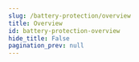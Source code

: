 ```yaml
---
slug: /battery-protection/overview
title: Overview
id: battery-protection-overview 
hide_title: False
pagination_prev: null
---
```

